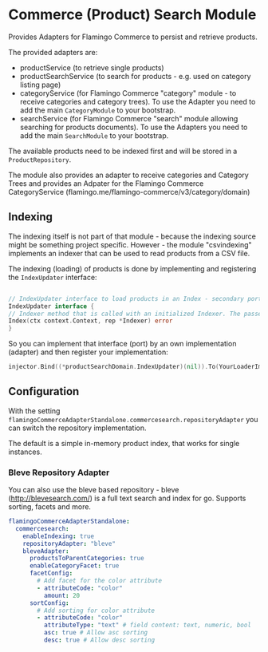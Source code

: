 # Commerce (Product) Search Module

Provides Adapters for Flamingo Commerce to persist and retrieve products.

The provided adapters are:

* productService (to retrieve single products)
* productSearchService (to search for products - e.g. used on category listing page)
* categoryService (for Flamingo Commerce "category" module - to receive categories and category trees). To use the
  Adapter you need to add the main `CategoryModule` to your bootstrap.
* searchService (for Flamingo Commerce "search" module allowing searching for products documents). To use the Adapters
  you need to add the main `SearchModule` to your bootstrap.

The available products need to be indexed first and will be stored in a `ProductRepository`.

The module also provides an adapter to receive categories and Category Trees and provides an Adpater for the Flamingo
Commerce CategoryService (flamingo.me/flamingo-commerce/v3/category/domain)

## Indexing

The indexing itself is not part of that module - because the indexing source might be something project specific.
However - the module "csvindexing" implements an indexer that can be used to read products from a CSV file.

The indexing (loading) of products is done by implementing and registering the `IndexUpdater` interface:

```go

// IndexUpdater interface to load products in an Index - secondary port
IndexUpdater interface {
// Indexer method that is called with an initialized Indexer. The passed Indexer provides helpers to update the Repository
Index(ctx context.Context, rep *Indexer) error
}
```

So you can implement that interface (port) by an own implementation (adapter) and then register your implementation:

```go
injector.Bind((*productSearchDomain.IndexUpdater)(nil)).To(YourLoaderImplementation)
```

## Configuration

With the setting
`flamingoCommerceAdapterStandalone.commercesearch.repositoryAdapter` you can switch the repository implementation.

The default is a simple in-memory product index, that works for single instances.

### Bleve Repository Adapter

You can also use the bleve based repository - bleve (http://blevesearch.com/) is a full text search and index for go.
Supports sorting, facets and more.

```yaml
flamingoCommerceAdapterStandalone:
  commercesearch:
    enableIndexing: true
    repositoryAdapter: "bleve"
    bleveAdapter:
      productsToParentCategories: true
      enableCategoryFacet: true
      facetConfig:
        # Add facet for the color attribute
        - attributeCode: "color"
          amount: 20
      sortConfig:
        # Add sorting for color attribute
        - attributeCode: "color"
          attributeType: "text" # field content: text, numeric, bool
          asc: true # Allow asc sorting
          desc: true # Allow desc sorting
```
